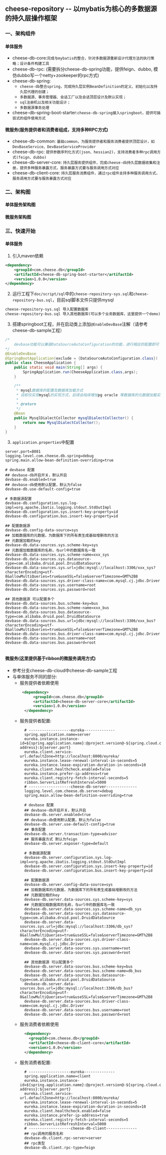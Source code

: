 ## cheese-repository -- 以mybatis为核心的多数据源的持久层操作框架

### 一、架构组件
#### 单体服务
- cheese-db-core:`完成与mybatis的整合，针对多数据源重新设计代理方法的执行策略；设计条件构建工具`
- cheese-db-rpc: (需要拆分cheese-db-spring功能，提供feign、dubbo, 模仿dubbo写一个netty+zookeeper的rpc方式)
- cheese-db-spring:
    - `cheese-db整合spring，完成持久层实例BeanDefinition的定义、初始化以及持久层代理的创建；`
    - `多数据源、事务管理器、会话工厂以及会话顶层设计及默认实现；`
    - `sql注册机以及相关功能设计；`
    - `多数据源事务处理`
- cheese-db-spring-boot-starter:`cheese-db-spring接入springboot，提供可插拔式的组件使用方式`

#### 微服务(服务提供者和消费者组成，支持多种RPC方式)
- cheese-db-common: `基础common，为服务提供者和服务消费者提供顶层设计，如DevBaseService、DevBaseServiceProvider`
- cheese-db-rpc: `提供参数序列化方式(json、hessian2)，支持消费者多种rpc调用方式(feign、dubbo)`
- cheese-db-server-core: `持久层服务提供组件，完成cheese-db持久层数据收集和注册，提供多种服务暴露方式，服务暴露方式要与服务调用方式对应`
- cheese-db-client-core: `持久层服务消费组件，通过rpc组件支持多种服务调用方式，服务调用方式要与服务暴露方式对应`
### 二、架构图
#### 单体服务架构图


#### 微服务架构图


### 三、快速开始
#### 单体服务
1. 引入maven依赖
```xml
<dependency>
    <groupId>com.cheese.db</groupId>
    <artifactId>cheese-db-spring-boot-starter</artifactId>
    <version>1.0.0</version>
</dependency>
```
2. 运行工程下`doc/script/sql`中的`cheese-repository-sys.sql`和`cheese-repository-bus.sql`，目前sql脚本文件只提供mysql
```markdown
cheese-repository-sys.sql 导入配置数据库
cheese-repository-bus.sql 导入其他数据库(可以多个业务数据库，这里提供一个demo)

```

3. 搭建springboot工程，并在启动类上添加`@EnableDevBase`注解（请参考cheese-db-sample工程）
```java
/*
	devbase功能可以兼容DataSourceAutoConfiguration的功能，进行相应的配置即可
*/
@EnableDevBase
@SpringBootApplication(exclude = {DataSourceAutoConfiguration.class})
public class CheeseApplication {
    public static void main(String[] args) {
        SpringApplication.run(CheeseApplication.class,args);
    }

    /**
     * mysql数据库的配置及数据库加载方式
     * 目前仅实现mysql的实现方式，后续会陆续增加pg oracle 等数据库的元数据加载实现
     * 
     * @return
     */
    @Bean
    public MysqlDialectCollector mysqlDialectCollector() {
        return new MysqlDialectCollector();
    }
}
```
3. `application.properties`中配置
```properties
server.port=8081
logging.level.com.cheese.db.spring=debug
spring.main.allow-bean-definition-overriding=true

# devbase 配置
## devbase-db开启开关，默认开启
devbase-db.enabled=true
## devbase-db使用默认配置，默认为false
devbase-db.use-default-config=true

# 多数据源配置
devbase-db.configuration.sys.log-impl=org.apache.ibatis.logging.stdout.StdOutImpl
devbase-db.configuration.sys.insert-key-property=id
devbase-db.configuration.bus.insert-key-property=id

## 配置数据源
devbase-db.config-data-source=sys
## 加载数据库的元数据，为数据库下的所有表生成基础增删改的方法
## 元数据加载的key
devbase-db.data-sources.sys.scheme-key=sys
## 元数据加载数据库的名称，与url中的数据库名一致
devbase-db.data-sources.sys.scheme-name=xxx_sys
devbase-db.data-sources.sys.datasource-type=com.alibaba.druid.pool.DruidDataSource
devbase-db.data-sources.sys.url=jdbc:mysql://localhost:3306/xxx_sys?characterEncoding=utf-8&allowMultiQueries=true&useSSL=false&serverTimezone=GMT%2B8
devbase-db.data-sources.sys.driver-class-name=com.mysql.cj.jdbc.Driver
devbase-db.data-sources.sys.username=root
devbase-db.data-sources.sys.password=root

## 其他数据源 可以配置多个 
devbase-db.data-sources.bus.scheme-key=bus
devbase-db.data-sources.bus.scheme-name=xxx_bus
devbase-db.data-sources.bus.datasource-type=com.alibaba.druid.pool.DruidDataSource
devbase-db.data-sources.bus.url=jdbc:mysql://localhost:3306/xxx_bus?characterEncoding=utf-8&allowMultiQueries=true&useSSL=false&serverTimezone=GMT%2B8
devbase-db.data-sources.bus.driver-class-name=com.mysql.cj.jdbc.Driver
devbase-db.data-sources.bus.username=root
devbase-db.data-sources.bus.password=root


```


#### 微服务(这里提供基于ribbon的微服务调用方式)

- 参考分支cheese-db-cloud中cheese-db-sample工程
- 与单体服务不同的部分:
  - 服务提供者依赖使用
    ```xml
     <dependency>
          <groupId>com.cheese.db</groupId>
          <artifactId>cheese-db-server-core</artifactId>
          <version>1.0.0</version>
      </dependency>
    ```
  - 服务提供者配置:
    ```properties
      # -------------------eureka--------------
      spring.application.name=server
      eureka.instance.instance-id=${spring.application.name}:@project.version@-${spring.cloud.client.ip-address}:${server.port}
      eureka.client.service-url.defaultZone=http://localhost:8000/eureka/
      eureka.instance.lease-renewal-interval-in-seconds=5
      eureka.instance.lease-expiration-duration-in-seconds=10
      eureka.client.healthcheck.enabled=false
      eureka.instance.prefer-ip-address=true
      eureka.client.registry-fetch-interval-seconds=5
      ribbon.ServerListRefreshInterval=5000
      # -------------------cheese-db-server--------------
      logging.level.com.cheese.db.server=debug
      spring.main.allow-bean-definition-overriding=true
      
      # devbase 配置
      ## devbase-db开启开关，默认开启
      devbase-db.server.enabled=true
      ## devbase-db使用默认配置，默认为false
      devbase-db.server.use-default-config=true
      ## 事务配置
      devbase-db.server.transaction-type=advisor
      ## 服务暴露方式 默认为feign
      devbase-db.server.exposer-type=default
      
      # 多数据源配置
      devbase-db.server.configuration.sys.log-impl=org.apache.ibatis.logging.stdout.StdOutImpl
      devbase-db.server.configuration.sys.insert-key-property=id
      devbase-db.server.configuration.bus.insert-key-property=id
      
      ## 配置数据源
      devbase-db.server.config-data-source=sys
      ## 加载数据库的元数据，为数据库下的所有表生成基础增删改的方法
      ## 元数据加载的key
      devbase-db.server.data-sources.sys.scheme-key=sys
      ## 元数据加载数据库的名称，与url中的数据库名一致
      devbase-db.server.data-sources.sys.scheme-name=db_sys
      devbase-db.server.data-sources.sys.datasource-type=com.alibaba.druid.pool.DruidDataSource
      devbase-db.server.data-sources.sys.url=jdbc:mysql://localhost:3306/db_sys?characterEncoding=utf-8&allowMultiQueries=true&useSSL=false&serverTimezone=GMT%2B8
      devbase-db.server.data-sources.sys.driver-class-name=com.mysql.cj.jdbc.Driver
      devbase-db.server.data-sources.sys.username=root
      devbase-db.server.data-sources.sys.password=root
      
      ## 其他数据源 可以配置多个
      devbase-db.server.data-sources.bus.scheme-key=bus
      devbase-db.server.data-sources.bus.scheme-name=db_bus
      devbase-db.server.data-sources.bus.datasource-type=com.alibaba.druid.pool.DruidDataSource
      devbase-db.server.data-sources.bus.url=jdbc:mysql://localhost:3306/db_bus?characterEncoding=utf-8&allowMultiQueries=true&useSSL=false&serverTimezone=GMT%2B8
      devbase-db.server.data-sources.bus.driver-class-name=com.mysql.cj.jdbc.Driver
      devbase-db.server.data-sources.bus.username=root
      devbase-db.server.data-sources.bus.password=root
    ```
  - 服务消费者依赖使用
    ```xml
      <dependency>
        <groupId>com.cheese.db</groupId>
        <artifactId>cheese-db-client-core</artifactId>
        <version>1.0.0</version>
      </dependency>
    ```
  - 服务消费者配置:
    ```properties
      # -------------------eureka--------------
      spring.application.name=client
      eureka.instance.instance-id=${spring.application.name}:@project.version@-${spring.cloud.client.ip-address}:${server.port}
      eureka.client.service-url.defaultZone=http://localhost:8000/eureka/
      eureka.instance.lease-renewal-interval-in-seconds=5
      eureka.instance.lease-expiration-duration-in-seconds=10
      eureka.client.healthcheck.enabled=false
      eureka.instance.prefer-ip-address=true
      eureka.client.registry-fetch-interval-seconds=5
      ribbon.ServerListRefreshInterval=5000
      # -------------------cheese-db-client--------------
      ## rpc调用的服务名称
      devbase-db.client.rpc-server=server
      ## rpc类型
      devbase-db.client.rpc-type=feign
    ```